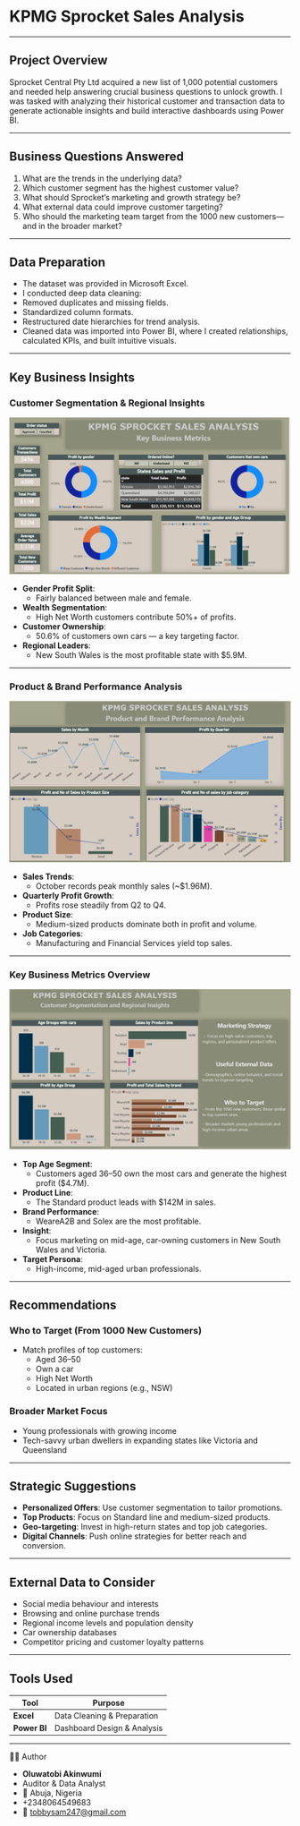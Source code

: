 # KPMG Sprocket Sales Analysis
---

## Project Overview

Sprocket Central Pty Ltd acquired a new list of 1,000 potential customers and needed help answering crucial business questions to unlock growth. I was tasked with analyzing their historical customer and transaction data to generate actionable insights and build interactive dashboards using Power BI.

---

## Business Questions Answered

1. What are the trends in the underlying data?  
2. Which customer segment has the highest customer value?  
3. What should Sprocket’s marketing and growth strategy be?  
4. What external data could improve customer targeting?
5. Who should the marketing team target from the 1000 new customers—and in the broader market?
---

## Data Preparation

  - The dataset was provided in Microsoft Excel.
  -  I conducted deep data cleaning:
  - Removed duplicates and missing fields.
  - Standardized column formats.
  - Restructured date hierarchies for trend analysis.
  - Cleaned data was imported into Power BI, where I created relationships, calculated KPIs, and built intuitive visuals.

---

## Key Business Insights

### **Customer Segmentation & Regional Insights**
![Dashboard 1](Sprocket%20Sales%20Analysis%201.png)

- **Gender Profit Split**:
   - Fairly balanced between male and female.
- **Wealth Segmentation**:
  - High Net Worth customers contribute 50%+ of profits.
- **Customer Ownership**:
  - 50.6% of customers own cars — a key targeting factor.
- **Regional Leaders**:
  - New South Wales is the most profitable state with $5.9M.

---

### **Product & Brand Performance Analysis**
![Dashboard 2](Sprocket%20Sales%20Analysis%202.png)

- **Sales Trends**:
   - October records peak monthly sales (~$1.96M).
- **Quarterly Profit Growth**:
   - Profits rose steadily from Q2 to Q4.
- **Product Size**:
   - Medium-sized products dominate both in profit and volume.
- **Job Categories**:
   - Manufacturing and Financial Services yield top sales.

---

### **Key Business Metrics Overview**
![Dashboard 3](Sprocket%20Sales%20Analysis%203.png)


- **Top Age Segment**:
   - Customers aged 36–50 own the most cars and generate the highest profit ($4.7M).
- **Product Line**:
   - The Standard product leads with $142M in sales.
- **Brand Performance**:
   - WeareA2B and Solex are the most profitable.
- **Insight**:
   - Focus marketing on mid-age, car-owning customers in New South Wales and Victoria.
- **Target Persona**:
   - High-income, mid-aged urban professionals.
---

## Recommendations

### Who to Target (From 1000 New Customers)
- Match profiles of top customers:
  - Aged 36–50
  - Own a car
  - High Net Worth
  - Located in urban regions (e.g., NSW)

### Broader Market Focus
- Young professionals with growing income
- Tech-savvy urban dwellers in expanding states like Victoria and Queensland

---

## Strategic Suggestions

- **Personalized Offers**: Use customer segmentation to tailor promotions.
- **Top Products**: Focus on Standard line and medium-sized products.
- **Geo-targeting**: Invest in high-return states and top job categories.
- **Digital Channels**: Push online strategies for better reach and conversion.

---

## External Data to Consider

- Social media behaviour and interests
- Browsing and online purchase trends
- Regional income levels and population density
- Car ownership databases
- Competitor pricing and customer loyalty patterns

---

## Tools Used

|Tool           |Purpose                        |
|---------------|--------------------------------|
| **Excel**     | Data Cleaning & Preparation    |
| **Power BI**  | Dashboard Design & Analysis    |



----
🙋‍♂️ Author
-  **Oluwatobi Akinwumi**
-  Auditor & Data Analyst
- 📍 Abuja, Nigeria
-  +2348064549683
-  📧 tobbysam247@gmail.com
